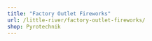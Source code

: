 ```yaml
---
title: "Factory Outlet Fireworks"
url: /little-river/factory-outlet-fireworks/
shop: Pyrotechnik
---
```

